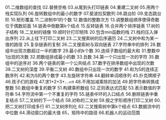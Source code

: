 01.二维数组的查找
02.替换空格
03.从尾到头打印链表
04.重建二叉树
05.用两个栈实现队列
06.旋转数组中的最小的数字
07.斐波拉契数列
08.跳台阶
09.变态跳台阶
10.矩形覆盖
11.二进制中1的个数
12.数值的整数次方
13.调整数组顺序使得奇数位于偶数前面
14.链表中倒数第k个结点
15.反转链表
16.合并两个排序链表
17.树的子结构
18.二叉树的镜像
19.顺时针打印矩阵
20.包含min函数的栈
21.栈的压入弹出序列
22.从上往下打印二叉树
23.二叉搜索树的后序遍历
24.二叉树中和为某一值的路径
25.复杂链表的复制
26.二叉搜索树与双向链表
27.字符串中的排列
28.数组中出现次数超过一半的数字
29.最小的k个数
30.连续子数组的最大和
31.整数中1出现的次数
32.把数组排成最小的数
33.丑数
34.第一个只出现一次的字符
35.数组中的逆序对
36.两个链表的第一个公共结点
37.数字在排序数组中出现的次数
38.二叉树的深度
39.平衡二叉树
40.数组中只出现一次的数字
41.和为S的连续正数序列
42.和为S的两个数字
43.左旋转字符串
44.翻转单词顺序列
45.扑克牌顺子
46.孩子们的游戏
47.求1+2+3+...+n
48.不用加减乘除的加法
49.把字符串转换成整数
50.数组中重复的数字
51.构建乘积数组
52.正则表达式匹配
53.表示数值的字符串
54.字符流中第一个不重复的字符
55.链表中环的入口结点
56.删除链表中重复结点
57.二叉树的下一个结点
58.对称的二叉树
59.按之字形顺序打印二叉树
60.把二叉树打印成多行
61.二叉树序列化
62.二叉搜索树中第k个结点
63.数据流中的中位数
64.滑动窗口的最大值
65，矩阵中的路径
66.机器人的运动范围















